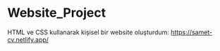 # Website_Project
 HTML ve CSS kullanarak kişisel bir website oluşturdum: https://samet-cv.netlify.app/
 
 
